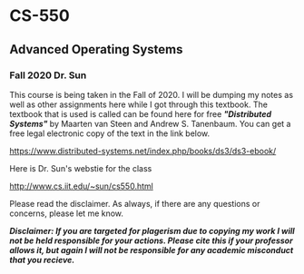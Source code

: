 # CS-550
## Advanced Operating Systems
### Fall 2020 Dr. Sun

This course is being taken in the Fall of 2020. I will be dumping my notes as well as other assignments here while I got through this textbook. The textbook that is used is called can be found here for free ***"Distributed Systems"*** by Maarten van Steen and Andrew S. Tanenbaum. You can get a free legal electronic copy of the text in the link below. 

https://www.distributed-systems.net/index.php/books/ds3/ds3-ebook/

Here is Dr. Sun's webstie for the class 

http://www.cs.iit.edu/~sun/cs550.html

Please read the disclaimer. As always, if there are any questions or concerns, please let me know. 

***Disclaimer: If you are targeted for plagerism due to copying my work I will not be held responsible for your actions. Please cite this if your professor allows it, but again I will not be responsible for any academic misconduct that you recieve.***
